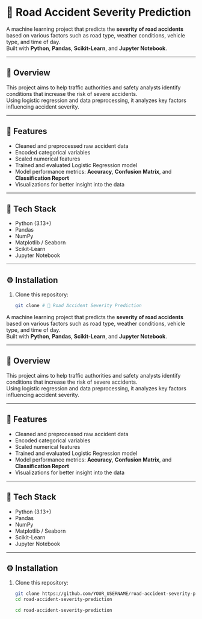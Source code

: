 # 🚗 Road Accident Severity Prediction

A machine learning project that predicts the **severity of road accidents** based on various factors such as road type, weather conditions, vehicle type, and time of day.  
Built with **Python**, **Pandas**, **Scikit-Learn**, and **Jupyter Notebook**.

---

## 📘 Overview

This project aims to help traffic authorities and safety analysts identify conditions that increase the risk of severe accidents.  
Using logistic regression and data preprocessing, it analyzes key factors influencing accident severity.

---

## 🧠 Features

- Cleaned and preprocessed raw accident data  
- Encoded categorical variables  
- Scaled numerical features  
- Trained and evaluated Logistic Regression model  
- Model performance metrics: **Accuracy**, **Confusion Matrix**, and **Classification Report**  
- Visualizations for better insight into the data  

---

## 🧰 Tech Stack

- Python (3.13+)
- Pandas
- NumPy
- Matplotlib / Seaborn
- Scikit-Learn
- Jupyter Notebook

---

## ⚙️ Installation

1. Clone this repository:
   ```bash
   git clone # 🚗 Road Accident Severity Prediction

A machine learning project that predicts the **severity of road accidents** based on various factors such as road type, weather conditions, vehicle type, and time of day.  
Built with **Python**, **Pandas**, **Scikit-Learn**, and **Jupyter Notebook**.

---

## 📘 Overview

This project aims to help traffic authorities and safety analysts identify conditions that increase the risk of severe accidents.  
Using logistic regression and data preprocessing, it analyzes key factors influencing accident severity.

---

## 🧠 Features

- Cleaned and preprocessed raw accident data  
- Encoded categorical variables  
- Scaled numerical features  
- Trained and evaluated Logistic Regression model  
- Model performance metrics: **Accuracy**, **Confusion Matrix**, and **Classification Report**  
- Visualizations for better insight into the data  

---

## 🧰 Tech Stack

- Python (3.13+)
- Pandas
- NumPy
- Matplotlib / Seaborn
- Scikit-Learn
- Jupyter Notebook

---

## ⚙️ Installation

1. Clone this repository:
   ```bash
   git clone https://github.com/YOUR_USERNAME/road-accident-severity-prediction.git
   cd road-accident-severity-prediction

   cd road-accident-severity-prediction
